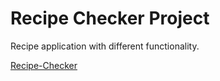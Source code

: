 # Recipe Checker Project

Recipe application with different functionality.

[Recipe-Checker](https://check-recipes.netlify.app/)
